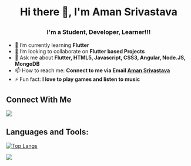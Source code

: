 # <p align="center"> Hi there 👋, I'm Aman Srivastava </p>
</hr>

### <p align="center"> I'm a Student, Developer, Learner!!! </p>


- 🌱 I’m currently learning <b> Flutter </b>
- 👯 I’m looking to collaborate on <b> Flutter based Projects </b>
- 💬 Ask me about <b>Flutter, HTML5, Javascript, CSS3, Angular, Node.JS, MongoDB</b>
- 📫 How to reach me: <b>Connect to me via Email [Aman Srivastava](mailto:aman.srivastava101@gmail.com.com?subject=[GitHub]%20Source%20Han%20Sans)</b>
- ⚡ Fun fact: <b> I love to play games and listen to music </b>

## Connect With Me

<a href="https://www.linkedin.com/in/aman-srivastava-973297199/"><img src="https://img.icons8.com/android/48/000000/linkedin.png"/></a>

## Languages and Tools:

[![Top Langs](https://github-readme-stats.vercel.app/api/top-langs/?username=aman1210)](https://github.com/aman1210/github-readme-stats)

[![](https://raw.githubusercontent.com/aman1210/github-profile-summary-cards-example/master/profile-summary-card-output/default/0-profile-details.svg)](https://github.com/aman1210/github-profile-summary-cards)
